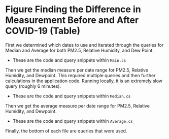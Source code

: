# Figure <TODO> Finding the Difference in Measurement Before and After COVID-19 (Table)

First we determined which dates to use and iterated through the queries for Median and Average for both PM2.5, Relative Humidity, and Dew Point.
    
*  These are the code and query snippets within `Main.cs`

Then we get the median measure per date range for PM2.5, Relative Humidity, and Dewpoint. This required multiple queries and then further calculations in the application code. Running locally, it is an extremely slow query (roughly 6 minutes).

*  These are the code and query snippets within `Median.cs`

Then we get the average measure per date range for PM2.5, Relative Humidity, and Dewpoint.

*  These are the code and query snippets within `Average.cs`

Finally, the bottom of each file are queries that were used.